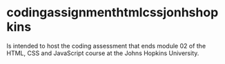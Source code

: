 # codingassignmenthtmlcssjonhshopkins
 Is intended to host the coding assessment that ends module 02 of the HTML, CSS and JavaScript course at the Johns Hopkins University.

